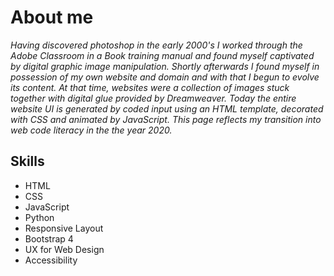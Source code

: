 # About me

*Having discovered photoshop in the early 2000's I worked through the Adobe Classroom in a Book training manual and found myself captivated by digital graphic image manipulation. Shortly afterwards I found myself in possession of my own website and domain and with that I begun to evolve its content. At that time, websites were a collection of images stuck together with digital glue provided by Dreamweaver. Today the entire website UI is generated by coded input using an HTML template, decorated with CSS and animated by JavaScript. This page reflects my transition into web code literacy in the the year 2020.*

## Skills
- HTML
- CSS
- JavaScript
- Python
- Responsive Layout
- Bootstrap 4
- UX for Web Design
- Accessibility
